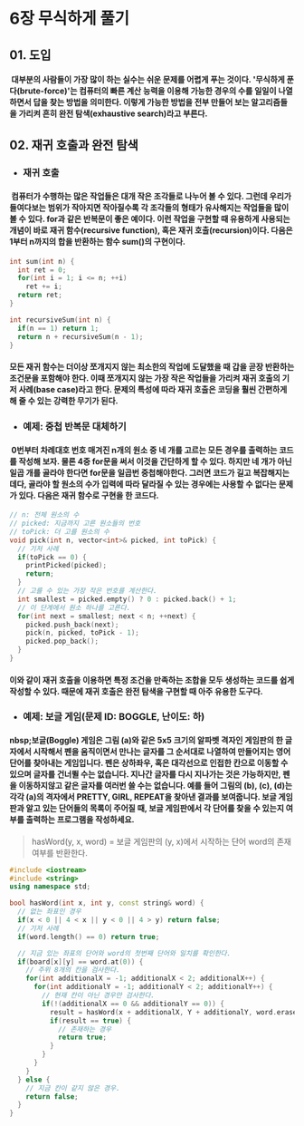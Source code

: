 6장 무식하게 풀기
================

## 01. 도입
#### &nbsp;대부분의 사람들이 가장 많이 하는 실수는 쉬운 문제를 어렵게 푸는 것이다. '무식하게 푼다(brute-force)'는 컴퓨터의 빠른 계산 능력을 이용해 가능한 경우의 수를 일일이 나열하면서 답을 찾는 방법을 의미한다. 이렇게 가능한 방법을 전부 만들어 보는 알고리즘들을 가리켜 흔히 완전 탐색(exhaustive search)라고 부른다.

## 02. 재귀 호출과 완전 탐색

* ### 재귀 호출
#### &nbsp;컴퓨터가 수행하는 많은 작업들은 대개 작은 조각들로 나누어 볼 수 있다. 그런데 우리가 들여다보는 범위가 작아지면 작아질수록 각 조각들의 형태가 유사해지는 작업들을 많이 볼 수 있다. for과 같은 반복문이 좋은 예이다. 이런 작업을 구현할 때 유용하게 사용되는 개념이 바로 재귀 함수(recursive function), 혹은 재귀 호출(recursion)이다. 다음은 1부터 n까지의 합을 반환하는 함수 sum()의 구현이다.
```c++
int sum(int n) {
  int ret = 0;
  for(int i = 1; i <= n; ++i)
    ret += i;
  return ret;
}

int recursiveSum(int n) {
  if(n == 1) return 1;
  return n + recursiveSum(n - 1);
}
```
#### 모든 재귀 함수는 더이상 쪼개지지 않는 최소한의 작업에 도달했을 때 갑을 곧장 반환하는 조건문을 포함해야 한다. 이때 쪼개지지 않는 가장 작은 작업들을 가리켜 재귀 호출의 기저 사례(base case)라고 한다. 문제의 특성에 따라 재귀 호출은 코딩을 훨씬 간편하게 해 줄 수 있는 강력한 무기가 된다.

* ### 예제: 중첩 반복문 대체하기
#### &nbsp;0번부터 차례대호 번호 매겨진 n개의 원소 중 네 개를 고르는 모든 경우를 출력하는 코드를 작성해 보자. 물론 4중 for문을 써서 이것을 간단하게 할 수 있다. 하지만 네 개가 아닌 일곱 개를 골라야 한다면 for문을 일곱번 중첩해야한다. 그러면 코드가 길고 복잡해지는데다, 골라야 할 원소의 수가 입력에 따라 달라질 수 있는 경우에는 사용할 수 없다는 문제가 있다. 다음은 재귀 함수로 구현을 한 코드다.
```c++
// n: 전체 원소의 수
// picked: 지금까지 고른 원소들의 번호
// toPick: 더 고를 원소의 수
void pick(int n, vector<int>& picked, int toPick) {
  // 기저 사례
  if(toPick == 0) {
    printPicked(picked);
    return;
  }
  // 고를 수 있는 가장 작은 번호를 계산한다.
  int smallest = picked.empty() ? 0 : picked.back() + 1;
  // 이 단계에서 원소 하나를 고른다.
  for(int next = smallest; next < n; ++next) {
    picked.push_back(next);
    pick(n, picked, toPick - 1);
    picked.pop_back();
  }
}
```
#### 이와 같이 재귀 호출을 이용하면 특정 조건을 만족하는 조합을 모두 생성하는 코드를 쉽게 작성할 수 있다. 때문에 재귀 호출은 완전 탐색을 구현할 때 아주 유용한 도구다.

* ### 예제: 보글 게임(문제 ID: BOGGLE, 난이도: 하)
#### nbsp;보글(Boggle) 게임은 그림 (a)와 같은 5x5 크기의 알파벳 격자인 게임판의 한 글자에서 시작해서 펜을 움직이면서 만나는 글자를 그 순서대로 나열하여 만들어지는 영어 단어를 찾아내는 게임입니다. 펜은 상하좌우, 혹은 대각선으로 인접한 칸으로 이동할 수 있으며 글자를 건너뛸 수는 없습니다. 지나간 글자를 다시 지나가는 것은 가능하지만, 펜을 이동하지않고 같은 글자를 여러번 쓸 수는 없습니다. 예를 들어 그림의 (b), (c), (d)는 각각 (a)의 격자에서 PRETTY, GIRL, REPEAT을 찾아낸 결과를 보여줍니다. 보글 게임판과 알고 있는 단어들의 목록이 주어질 때, 보글 게임판에서 각 단어를 찾을 수 있는지 여부를 출력하는 프로그램을 작성하세요.

> hasWord(y, x, word) = 보글 게임판의 (y, x)에서 시작하는 단어 word의 존재 여부를 반환한다.

```c++
#include <iostream>
#include <string>
using namespace std;

bool hasWord(int x, int y, const string& word) {
  // 없는 좌표인 경우
  if(x < 0 || 4 < x || y < 0 || 4 > y) return false;
  // 기저 사례
  if(word.length() == 0) return true;

  // 지금 있는 좌표의 단어와 word의 첫번째 단어와 일치를 확인한다.
  if(board[x][y] == word.at(0)) {
    // 주위 8개의 칸을 검사한다.
    for(int additionalX = -1; additionalX < 2; additionalX++) {
      for(int additionalY = -1; additionalY < 2; additionalY++) {
        // 현재 칸이 아닌 경우만 검사한다.
        if(!(additionalX == 0 && additionalY == 0)) {
          result = hasWord(x + additionalX, Y + additionalY, word.erase(0, 1));
          if(result == true) {
            // 존재하는 경우
            return true;
          }
        }
      }
    }
  } else {
    // 지금 칸이 같지 않은 경우.
    return false;
  }
}
```
